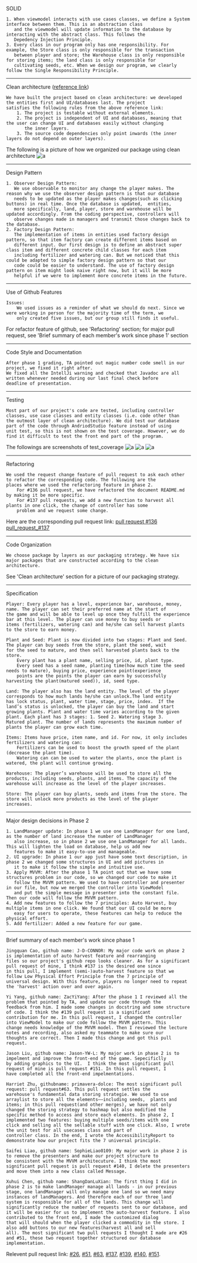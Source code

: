 
SOLID

    1. When viewmodel interacts with use cases classes, we define a System interface between them. This is an abstraction class 
       and the viewmodel will update information to the database by interacting with the abstract class. This follows the 
       Depedency Injection Principle.
    3. Every class in our program only has one responsibility. For example, the Store class is only responsible for the transaction 
       between player and store; the Warehouse class is only responsible for storing items; the land class is only responsible for 
       cultivating seeds, etc. When we design our program, we clearly follow the Single Responsibility Principle.

---

Clean architecture ([reference link](https://blog.cleancoder.com/uncle-bob/2012/08/13/the-clean-architecture.html))

    We have built the project based on clean architecture: we developed the entities first and UI/databases last. The project 
    satisfies the following rules from the above reference link:
        1. The project is testable without external elements.
        2. The project is independent of UI and databases, meaning that the user can change UI and databases easily without changing 
           the inner layers.
        3. The source code dependencies only point inwards (the inner layers do not depend on outer layers).

The following is a picture of how we organized our package using clean architecture
![a](https://github.com/CSC207-UofT/course-project-not-a-team/blob/main/WrittenDocument/Phase2/packaging.jpg)

---

Design Pattern

    1. Observer Design Pattern:
       We use observable to monitor any change the player makes. The reason why we use the observer design pattern is that our database
       needs to be updated as the player makes changes(such as clicking buttons) in real time. Once the database is updated,  entities,
       more specifically, land, player, store and warehouse will be updated accordingly. From the coding perspective, controllers will 
       observe changes made in managers and transmit those changes back to the database. 
    2. Factory Design Pattern:
       The implementation of items in entities used factory design pattern, so that item factory can create different items based on 
       different input. Our first design is to define an abstract super class item and different concrete child classes for each item 
       including fertilizer and watering can. But we noticed that this could be adapted to simple factory design pattern so that our 
       code could be easier to understand. The use of factory design pattern on item might look naive right now, but it will be more
       helpful if we were to implement more concrete items in the future.

---

Use of Github Features

    Issues: 
        We used issues as a reminder of what we should do next. Since we were working in person for the majority time of the term, we 
        only created five issues, but our group still finds it useful.
 
 For refactor feature of github, see 'Refactoring' section; for major pull request, see 'Brief summary of each member's work since phase 1' section
 
---

Code Style and Documentation

    After phase 1 grading, TA pointed out magic number code smell in our project, we fixed it right after.
    We fixed all the IntellJi warning and checked that Javadoc are all written whenever needed during our last final check before
    deadline of presentation.

---

Testing

    Most part of our project's code are tested, including controller classes, use case classes and entity classes (i.e. code other than
    the outmost layer of clean architecture). We did test our database part of the code through AndriodStudio feature instead of using 
    unit test, so this is not shown on the test coverage. However, we do find it difficult to test the front end part of the program.
 
The followings are screenshots of test_coverage
![a](https://github.com/CSC207-UofT/course-project-not-a-team/blob/main/WrittenDocument/Phase2/test_coverage/test1.png)
![a](https://github.com/CSC207-UofT/course-project-not-a-team/blob/main/WrittenDocument/Phase2/test_coverage/test2.png)
![a](https://github.com/CSC207-UofT/course-project-not-a-team/blob/main/WrittenDocument/Phase2/test_coverage/test3.png)

---

Refactoring

    We used the request change feature of pull request to ask each other to refactor the corresponding code. The following are the 
    places where we used the refactoring feature in phase 2.
        For #136 pull request, we have refactored the document README.md by making it be more specific.
        For #137 pull requests, we add a new function to harvest all plants in one click, the change of controller has some 
        problem and we request some change.

Here are the corresponding pull request link: [pull request #136](https://github.com/CSC207-UofT/course-project-not-a-team/pull/136) 
[pull_request_#137](https://github.com/CSC207-UofT/course-project-not-a-team/pull/137)

---

Code Organization

    We choose package by layers as our packaging strategy. We have six major packages that are constructed according to the clean
    architecture.

See 'Clean architecture' section for a picture of our packaging strategy.

---

Specification

    Player: Every player has a level, experience bar, warehouse, money, name. The player can set their preferred name at the start of 
    the game and will be able to level up once they fulfill the experience bar at this level. The player can use money to buy seeds or 
    items (fertilizers, watering can) and he/she can sell harvest plants to the store to earn money. 
    
    Plant and Seed: Plant is now divided into two stages: Plant and Seed. The player can buy seeds from the store, plant the seed, wait
    for the seed to mature, and then sell harvested plants back to the store. 
        Every plant has a plant name, selling price, id, plant type. 
        Every seed has a seed name, planting time(how much time the seed needs to mature), buying price, experience point(experience 
        points are the points the player can earn by successfully harvesting the plant(matured seed)), id, seed type.
        
    Land: The player also has the land entity. The level of the player corresponds to how much lands he/she can unlock.The land entity 
    has lock status, plant, water time, stage, price, index.  If the land’s status is unlocked, the player can buy the land and start 
    growing plants. Plant and water time varies according to the given plant. Each plant has 3 stages: 1. Seed 2. Watering stage 3. 
    Matured plant. The number of lands represents the maximum number of plants the player can grow each time. 
    
    Items: Items have price, item name, and id. For now, it only includes fertilizers and watering can:
        Fertilizers can be used to boost the growth speed of the plant (decrease the plant time).
        Watering can can be used to water the plants, once the plant is watered, the plant will continue growing.

    Warehouse: The player’s warehouse will be used to store all the products, including seeds, plants, and items. The capacity of the 
    warehouse will increase as the level of the player increases.

    Store: The player can buy plants, seeds and items from the store. The store will unlock more products as the level of the player 
    increases.

---

Major design decisions in Phase 2

    1. LandManager update: In phase 1 we use one LandManager for one land, as the number of land increase the number of LandManager 
       also increase, so in phase 2 we use one LandManager for all lands. This will lighten the load on database, help us add new 
       features to make it easy-to-use and manageable.
    2. UI upgrade: In phase 1 our app just have some text description, in phase 2 we changed some structures in UI and add pictures in
       it to make it follow the simple and intuitive use.
    3. Apply MVVM: After the phase 1 TA point out that we have some structures problem in our code, so we changed our code to make it 
       follow the MVVM pattern. We used to have controller and presenter in our file, but now we merged the controller into ViewModel 
       and put the simple message in presenter into the constant file. Then our code will follow the MVVM pattern.
    4. Add new features to follow the 7 principles: Auto Harvest, buy multiple items in one click. We found that our UI could be more 
       easy for users to operate, these features can help to reduce the physical effort.
    5. Add fertilizer: Added a new feature for our game.

---

Brief summary of each member's work since phase 1

    Jingquan Cao, github name: J-D-CONNOR: My major code work on phase 2 is implementation of auto harvest feature and rearranging 
    files so our project's github repo looks cleaner. As for a significant pull request of mine, I think #137 is the desired one since 
    in this pull, I implement (semi-)auto-harvest feature so that we follow Low Physical Effort Principle from the 7 principle of 
    universal design. With this feature, players no longer need to repeat the 'harvest' action over and over again.
    
    Yi Yang, github name: ZacYiYang: After the phase 1 I reviewed all the problem that pointed by TA, and update our code through the 
    feedback from him. I made some changes in docstring and some structure of code. I think the #139 pull request is a significant 
    contribution for me. In this pull request, I changed the controller into ViewModel to make our code follow the MVVM pattern. This 
    change needs knowledge of the MVVM model. Then I reviewed the lecture notes and recording, also asked my teammate to make sure our 
    thoughts are correct. Then I made this change and got this pull request.
    
    Jason Liu, github name: Jason-YW-L: My major work in phase 2 is to impelment and improve the front-end of the game. Sepecificlly 
    by adding graphics to the UI.  I think the most significant pull request of mine is pull request #151. In this pull request, I
    have completed all the front-end impelmentations.
    
    Harriet Zhu, githubname: primavera-dolce: The most significant pull request: pull request#63. This pull request settles the 
    warehouse's fundamental data storing strategie. We used to use arraylist to store all the elements——including seeds,  plants and 
    items; in this pull request(and other merges), we have not only changed the storing strategy to hashmap but also modified the 
    specific method to access and store each elements. In phase 2, I implemented two features: buying multiple seeds/items with one 
    click and selling all the sellable stuff with one click. Also, I wrote the unit test for all usecases class and part of 
    controller class. In the end, I wrote the AccessibilityReport to demonstrate how our project fits the 7 universal principle.
    
    Saifei Liao, github name: SophieLiao0109: My major work in phase 2 is to remove the presenters and make our project structure to 
    be consistent with the MVVM architecuture. I think the most significant pull request is pull request #140, I delete the presenters 
    and move them into a new class called Message.

    Xuhui Chen, github name: ShangDanLuXian: The first thing I did in phase 2 is to make landManager manage all lands - in our previous
    stage, one landManager will only manage one land so we need many instances of landManagers. And therefore each of our three land 
    system is responsible for all of the lands. This change will significantly reduce the number of requests sent to our database, and 
    it will be easier for us to implement the auto-harvest feature. I also contributed to the front end, I made the customized dialog 
    that will should when the player clicked a commodity in the store. I also add buttons to our new features(harvest all and sell 
    all). The most significant two pull requests I thought I made are #26 and #51, these two request together structured our database 
    implementation.
    
    
Relevent pull request link: 
[#26](https://github.com/CSC207-UofT/course-project-not-a-team/pull/26),
[#51](https://github.com/CSC207-UofT/course-project-not-a-team/pull/51),
[#63](https://github.com/CSC207-UofT/course-project-not-a-team/pull/63),
[#137](https://github.com/CSC207-UofT/course-project-not-a-team/pull/137), 
[#139](https://github.com/CSC207-UofT/course-project-not-a-team/pull/139),
[#140](https://github.com/CSC207-UofT/course-project-not-a-team/pull/140),
[#151](https://github.com/CSC207-UofT/course-project-not-a-team/pull/151).

